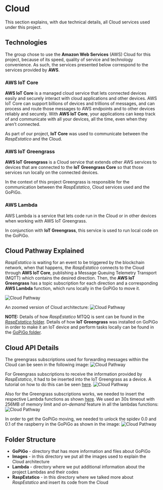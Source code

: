 # Cloud

This section explains, with due technical details, all Cloud services used under this project.

## Technologies

The group chose to use the **Amazon Web Services** (AWS) Cloud for this project, because of its speed, quality of service and technology convenience. As such, the services presented below correspond to the services provided by **AWS**.

### AWS IoT Core

**AWS IoT Core** is a managed cloud service that lets connected devices easily and securely interact with cloud applications and other devices. AWS IoT Core can support billions of devices and trillions of messages, and can process and route those messages to AWS endpoints and to other devices reliably and securely. With **AWS IoT Core**, your applications can keep track of and communicate with all your devices, all the time, even when they aren’t connected.

As part of our project, **IoT Core** was used to communicate between the *RaspEstatico* and the Cloud.

### AWS IoT Greengrass

**AWS IoT Greengrass** is a Cloud service that extends other AWS services to devices that are connected to the **IoT Greengrass Core** so that those services run locally on the connected devices.

In the context of this project Greengrass is responsible for the communication between the *RaspEstatico*, Cloud services used and the GoPiGo.

### AWS Lambda

AWS Lambda is a service that lets code run in the Cloud or in other devices when working with AWS IoT Greengrass.

In conjunction with **IoT Greengrass**, this service is used to run local code on the GoPiGo. 

## Cloud Pathway Explained

*RaspEstatico* is waiting for an event to be triggered by the blockchain network, when that happens, the *RaspEstatico* connects to the Cloud through **AWS IoT Core**, publishing a Message Queuing Telemetry Transport (MQTT) which contains the desired direction. Then, the **AWS IoT Greengrass** has a topic subscription for each direction and a corresponding **AWS Lambda** function, which runs locally in the GoPiGo to move it.

![Cloud Pathway](https://github.com/l-silvestre/fikalab/blob/master/Cloud/Images/image10.png)

An zoomed version of Cloud architecture:
![Cloud Pathway](https://github.com/l-silvestre/fikalab/blob/master/Cloud/Images/image2.png)

**NOTE:** Details of how *RaspEstatico* MTQQ is sent can be found in the [*RaspEstatico* folder](https://github.com/l-silvestre/fikalab/tree/master/Cloud/RaspEstatico). Details of how **IoT Greengrass** was installed on GoPiGo in order to make it an IoT device and perform tasks locally can be found in the [GoPiGo folder](https://github.com/lsilvestre/fikalab/tree/master/Cloud/GoPiGo).

## Cloud API Details

The greengrass subscriptions used for forwarding messages within the Cloud can be seen in the following image:
![Cloud Pathway](https://github.com/l-silvestre/fikalab/blob/master/Cloud/Images/image3.png)

For Greengrass subscriptions to receive the information provided by *RaspEstatico*, it had to be inserted into the IoT Greengrass as a device. A tutorial on how to do this can be seen [here](https://docs.aws.amazon.com/greengrass/latest/developerguide/device-group.html).
![Cloud Pathway](https://github.com/l-silvestre/fikalab/blob/master/Cloud/Images/image4.png)

Also for the Greengrass subscriptions works, we needed to insert the respective Lambda functions as shown [here](https://docs.aws.amazon.com/greengrass/latest/developerguide/config-lambda.html). We used an 30s timeout with 256MB of memory limit and *on-demand* feature in all the lambdas functions:
![Cloud Pathway](https://github.com/l-silvestre/fikalab/blob/master/Cloud/Images/image5.png)

In order to get the GoPiGo moving, we needed to unlock the spidev 0.0 and 0.1 of the raspberry in the GoPiGo as shown in the image:
![Cloud Pathway](https://github.com/l-silvestre/fikalab/blob/master/Cloud/Images/image6.png)

## Folder Structure

* **GoPiGo** - directory that has more information and files about GoPiGo
* **Images** - in this directory we put all the images used to explain the Cloud architecture
* **Lambda** - directory where we put additional information about the project Lambdas and their codes
* **RaspEstatico** - in this directory where we talked more about *RaspEstatico* and insert its code from the Cloud
